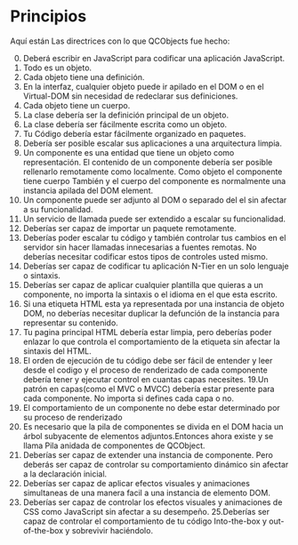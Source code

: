 # Principios

Aquí están Las directrices con lo que QCObjects fue hecho:

0. Deberá escribir en JavaScript para codificar una aplicación JavaScript.
1. Todo es un objeto.
2. Cada objeto tiene una definición.
3. En la interfaz, cualquier objeto puede ir apilado en el DOM o en el Virtual-DOM sin necesidad de redeclarar sus definiciones.
4. Cada objeto tiene un cuerpo.
5. La clase debería ser la definición principal de un objeto.
6. La clase debería ser fácilmente escrita como un objeto.
7. Tu Código debería estar fácilmente organizado en paquetes.
8. Debería ser posible escalar sus aplicaciones a una arquitectura limpia.
9. Un componente es una entidad que tiene un objeto como representación. El contenido de un componente debería ser posible rellenarlo remotamente como localmente. Como objeto el componente tiene cuerpo También y el cuerpo del componente es normalmente una instancia apilada del DOM element.
10. Un componente puede ser adjunto al DOM o separado del el sin afectar a su funcionalidad.
11. Un servicio de llamada puede ser extendido a escalar su funcionalidad.
12. Deberías ser capaz de importar un paquete remotamente.
13. Deberías poder escalar tu código y también controlar tus cambios en el servidor sin hacer llamadas innecesarias a fuentes remotas. No deberías necesitar codificar estos tipos de controles usted mismo.
14. Deberías ser capaz de codificar tu aplicación N-Tier en un solo lenguaje o sintaxis.
15. Deberías ser capaz de aplicar cualquier plantilla que quieras a un componente, no importa la sintaxis o el idioma en el que esta escrito.
16. Si una etiqueta HTML esta ya representada por una instancia de objeto DOM, no deberías necesitar duplicar la defunción de la instancia para representar su contenido.
17. Tu pagina principal HTML debería estar limpia, pero deberías poder enlazar lo que controla el comportamiento de la etiqueta sin afectar la sintaxis del HTML.
18. El orden de ejecución de tu código debe ser fácil de entender y leer desde el codigo y el proceso de renderizado de cada componente debería tener y ejecutar control en cuantas capas necesites.
19.Un patrón en capas(como el MVC o MVCC) debería estar presente para cada componente. No importa si defines cada capa o no.
20. El comportamiento de un componente no debe estar determinado por su proceso de renderizado
21. Es necesario que la pila de componentes se divida en el DOM hacia un árbol subyacente de elementos adjuntos.Entonces ahora existe y se llama Pila anidada de componentes de QCObject.
22. Deberías ser capaz de extender una instancia de componente. Pero deberás ser capaz de controlar su comportamiento dinámico sin afectar a la declaración inicial.
23. Deberías ser capaz de aplicar efectos visuales y animaciones simultaneas de una manera facil a una instancia de elemento DOM.
24. Deberías ser capaz de controlar los efectos visuales y animaciones de CSS como JavaScript sin afectar a su desempeño.
25.Deberías ser capaz de controlar el comportamiento de tu código Into-the-box y out-of-the-box y sobrevivir haciéndolo.
